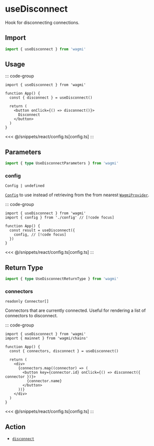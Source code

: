 <script setup>
const packageName = 'wagmi'
const actionName = 'disconnect'
const typeName = 'Disconnect'
const mutate = 'disconnect'
const TData = 'void'
const TError = 'DisconnectError'
const TVariables = '{ connector?: Connector | undefined; }'
</script>

# useDisconnect

Hook for disconnecting connections.

## Import

```ts
import { useDisconnect } from 'wagmi'
```

## Usage

::: code-group
```tsx [index.tsx]
import { useDisconnect } from 'wagmi'

function App() {
  const { disconnect } = useDisconnect()

  return (
    <button onClick={() => disconnect()}>
      Disconnect
    </button>
  )
}
```
<<< @/snippets/react/config.ts[config.ts]
:::

## Parameters

```ts
import { type UseDisconnectParameters } from 'wagmi'
```

### config

`Config | undefined`

[`Config`](/react/api/createConfig#config) to use instead of retrieving from the from nearest [`WagmiProvider`](/react/WagmiProvider).

::: code-group
```tsx [index.tsx]
import { useDisconnect } from 'wagmi'
import { config } from './config' // [!code focus]

function App() {
  const result = useDisconnect({
    config, // [!code focus]
  })
}
```
<<< @/snippets/react/config.ts[config.ts]
:::

<!--@include: @shared/mutation-options.md-->

## Return Type

```ts
import { type UseDisconnectReturnType } from 'wagmi'
```

### connectors

`readonly Connector[]`

Connectors that are currently connected. Useful for rendering a list of connectors to disconnect.

::: code-group
```tsx [index.tsx]
import { useDisconnect } from 'wagmi'
import { mainnet } from 'wagmi/chains'

function App() {
  const { connectors, disconnect } = useDisconnect()

  return (
    <div>
      {connectors.map((connector) => (
        <button key={connector.id} onClick={() => disconnect({ connector })}>
          {connector.name}
        </button>
      ))}
    </div>
  )
}
```
<<< @/snippets/react/config.ts[config.ts]
:::

<!--@include: @shared/mutation-result.md-->

<!--@include: @shared/mutation-imports.md-->

## Action

- [`disconnect`](/core/api/actions/connect)
